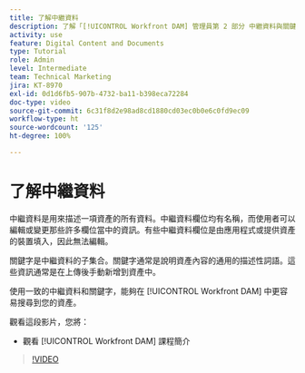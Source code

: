 ```yaml
---
title: 了解中繼資料
description: 了解「[!UICONTROL Workfront DAM] 管理員第 2 部分 中繼資料與關鍵字」課程所涵蓋的內容。
activity: use
feature: Digital Content and Documents
type: Tutorial
role: Admin
level: Intermediate
team: Technical Marketing
jira: KT-8970
exl-id: 0d1d6fb5-907b-4732-ba11-b398eca72284
doc-type: video
source-git-commit: 6c31f8d2e98ad8cd1880cd03ec0b0e6c0fd9ec09
workflow-type: ht
source-wordcount: '125'
ht-degree: 100%

---
```


# 了解中繼資料

中繼資料是用來描述一項資產的所有資料。中繼資料欄位均有名稱，而使用者可以編輯或變更那些許多欄位當中的資訊。有些中繼資料欄位是由應用程式或提供資產的裝置填入，因此無法編輯。

關鍵字是中繼資料的子集合。關鍵字通常是說明資產內容的通用的描述性詞語。這些資訊通常是在上傳後手動新增到資產中。

使用一致的中繼資料和關鍵字，能夠在 [!UICONTROL Workfront DAM] 中更容易搜尋到您的資產。

觀看這段影片，您將：

* 觀看 [!UICONTROL Workfront DAM] 課程簡介

>[!VIDEO](https://video.tv.adobe.com/v/335233/?quality=12&learn=on)
